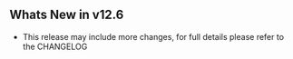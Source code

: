 Whats New in v12.6
--------------------------
- This release may include more changes, for full details please refer to the CHANGELOG
